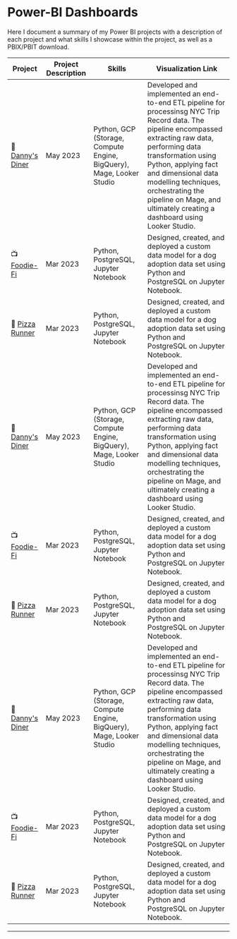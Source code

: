 # Power-BI Dashboards
Here I document a summary of my Power BI projects with a description of each project and what skills I showcase within the project, as well as a PBIX/PBIT download.


| Project | Project Description | Skills | Visualization Link |
|---|---|---|---|
| 🥧 [Danny's Diner]() | May 2023 | Python, GCP (Storage, Compute Engine, BigQuery), Mage, Looker Studio | Developed and implemented an end-to-end ETL pipeline for processinsg NYC Trip Record data. The pipeline encompassed extracting raw data, performing data transformation using Python, applying fact and dimensional data modelling techniques, orchestrating the pipeline on Mage, and ultimately creating a dashboard using Looker Studio. |
| 📺 [Foodie-Fi]() | Mar 2023 |Python, PostgreSQL, Jupyter Notebook | Designed, created, and deployed a custom data model for a dog adoption data set using Python and PostgreSQL on Jupyter Notebook. |
| 🍕 [Pizza Runner]() | Mar 2023 |Python, PostgreSQL, Jupyter Notebook | Designed, created, and deployed a custom data model for a dog adoption data set using Python and PostgreSQL on Jupyter Notebook. |
| 🥧 [Danny's Diner]() | May 2023 | Python, GCP (Storage, Compute Engine, BigQuery), Mage, Looker Studio | Developed and implemented an end-to-end ETL pipeline for processinsg NYC Trip Record data. The pipeline encompassed extracting raw data, performing data transformation using Python, applying fact and dimensional data modelling techniques, orchestrating the pipeline on Mage, and ultimately creating a dashboard using Looker Studio. |
| 📺 [Foodie-Fi]() | Mar 2023 |Python, PostgreSQL, Jupyter Notebook | Designed, created, and deployed a custom data model for a dog adoption data set using Python and PostgreSQL on Jupyter Notebook. |
| 🍕 [Pizza Runner]() | Mar 2023 |Python, PostgreSQL, Jupyter Notebook | Designed, created, and deployed a custom data model for a dog adoption data set using Python and PostgreSQL on Jupyter Notebook. |
| 🥧 [Danny's Diner]() | May 2023 | Python, GCP (Storage, Compute Engine, BigQuery), Mage, Looker Studio | Developed and implemented an end-to-end ETL pipeline for processinsg NYC Trip Record data. The pipeline encompassed extracting raw data, performing data transformation using Python, applying fact and dimensional data modelling techniques, orchestrating the pipeline on Mage, and ultimately creating a dashboard using Looker Studio. |
| 📺 [Foodie-Fi]() | Mar 2023 |Python, PostgreSQL, Jupyter Notebook | Designed, created, and deployed a custom data model for a dog adoption data set using Python and PostgreSQL on Jupyter Notebook. |
| 🍕 [Pizza Runner]() | Mar 2023 |Python, PostgreSQL, Jupyter Notebook | Designed, created, and deployed a custom data model for a dog adoption data set using Python and PostgreSQL on Jupyter Notebook. |

***

